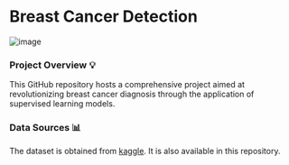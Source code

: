 # Breast Cancer Detection
![image](https://github.com/MuhammadAhsanBughio/Breast-Cancer-Prediction/assets/139073097/c826f624-1c0c-4f91-84b9-342074b255c5)
### Project Overview 💡
This GitHub repository hosts a comprehensive project aimed at revolutionizing breast cancer diagnosis through the application of supervised learning models.
### Data Sources 📊
The dataset is obtained from [kaggle](https://www.kaggle.com/datasets/yasserh/breast-cancer-dataset). It is also available  in this repository. 
